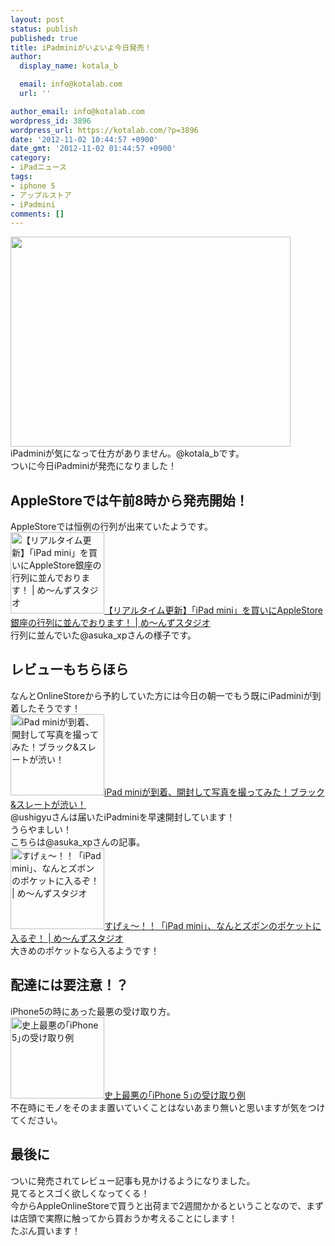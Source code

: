 ```yaml
---
layout: post
status: publish
published: true
title: iPadminiがいよいよ今日発売！
author:
  display_name: kotala_b

  email: info@kotalab.com
  url: ''

author_email: info@kotalab.com
wordpress_id: 3896
wordpress_url: https://kotalab.com/?p=3896
date: '2012-11-02 10:44:57 +0900'
date_gmt: '2012-11-02 01:44:57 +0900'
category:
- iPadニュース
tags:
- iphone 5
- アップルストア
- iPadmini
comments: []
---
```

<p><a href="https://kotalab.com/wp-content/uploads/ipadmini_121027.jpg" target="_blank"><img src="https://kotalab.com/wp-content/uploads/ipadmini_121027.jpg" alt="" title="ipadmini_121027" width="448" height="336" class="alignnone size-full wp-image-3744" /></a><br />
iPadminiが気になって仕方がありません。@kotala_bです。<br />
ついに今日iPadminiが発売になりました！<br />
<!--more--></p>
<h2>AppleStoreでは午前8時から発売開始！</h2>
<p>AppleStoreでは恒例の行列が出来ていたようです。<br />
<a href="http://blog.livedoor.jp/mensstudio/archives/54241027.html" target="_blank"><img  class="alignleft" src="https://capture.heartrails.com/150x130?http://blog.livedoor.jp/mensstudio/archives/54241027.html" alt="【リアルタイム更新】「iPad mini」を買いにAppleStore銀座の行列に並んでおります！ | め～んずスタジオ" width="150" height="130" /></a><a href="http://blog.livedoor.jp/mensstudio/archives/54241027.html" target="_blank">【リアルタイム更新】「iPad mini」を買いにAppleStore銀座の行列に並んでおります！ | め～んずスタジオ</a><a href="https://b.hatena.ne.jp/entry/http://blog.livedoor.jp/mensstudio/archives/54241027.html" target="_blank"><img border="0" src="https://b.hatena.ne.jp/entry/image/http://blog.livedoor.jp/mensstudio/archives/54241027.html" alt="" /></a><br style="clear:both;" />行列に並んでいた@asuka_xpさんの様子です。</p>
<h2>レビューもちらほら</h2>
<p>なんとOnlineStoreから予約していた方には今日の朝一でもう既にiPadminiが到着したそうです！<br />
<a href="http://ushigyu.net/2012/11/02/ipad_mini/" target="_blank"><img  class="alignleft" src="https://capture.heartrails.com/150x130?http://ushigyu.net/2012/11/02/ipad_mini/" alt="iPad miniが到着、開封して写真を撮ってみた！ブラック&スレートが渋い！" width="150" height="130" /></a><a href="http://ushigyu.net/2012/11/02/ipad_mini/" target="_blank">iPad miniが到着、開封して写真を撮ってみた！ブラック&amp;スレートが渋い！</a><a href="https://b.hatena.ne.jp/entry/http://ushigyu.net/2012/11/02/ipad_mini/" target="_blank"><img border="0" src="https://b.hatena.ne.jp/entry/image/http://ushigyu.net/2012/11/02/ipad_mini/" alt="" /></a><br style="clear:both;" />@ushigyuさんは届いたiPadminiを早速開封しています！<br />
うらやましい！<br />
こちらは@asuka_xpさんの記事。<br />
<a href="http://blog.livedoor.jp/mensstudio/archives/54241667.html" target="_blank"><img  class="alignleft" src="https://capture.heartrails.com/150x130?http://blog.livedoor.jp/mensstudio/archives/54241667.html" alt="すげぇ～！！「iPad mini」、なんとズボンのポケットに入るぞ！ | め～んずスタジオ" width="150" height="130" /></a><a href="http://blog.livedoor.jp/mensstudio/archives/54241667.html" target="_blank">すげぇ～！！「iPad mini」、なんとズボンのポケットに入るぞ！ | め～んずスタジオ</a><a href="https://b.hatena.ne.jp/entry/http://blog.livedoor.jp/mensstudio/archives/54241667.html" target="_blank"><img border="0" src="https://b.hatena.ne.jp/entry/image/http://blog.livedoor.jp/mensstudio/archives/54241667.html" alt="" /></a><br style="clear:both;" />大きめのポケットなら入るようです！</p>
<h2>配達には要注意！？</h2>
<p>iPhone5の時にあった最悪の受け取り方。<br />
<a href="http://taisy0.com/2012/10/02/10057.html" target="_blank"><img  class="alignleft" src="https://capture.heartrails.com/150x130?http://taisy0.com/2012/10/02/10057.html" alt="史上最悪の｢iPhone 5｣の受け取り例" width="150" height="130" /></a><a href="http://taisy0.com/2012/10/02/10057.html" target="_blank">史上最悪の｢iPhone 5｣の受け取り例</a><a href="https://b.hatena.ne.jp/entry/http://taisy0.com/2012/10/02/10057.html" target="_blank"><img border="0" src="https://b.hatena.ne.jp/entry/image/http://taisy0.com/2012/10/02/10057.html" alt="" /></a><br style="clear:both;" />不在時にモノをそのまま置いていくことはないあまり無いと思いますが気をつけてください。</p>
<h2>最後に</h2>
<p>ついに発売されてレビュー記事も見かけるようになりました。<br />
見てるとスゴく欲しくなってくる！<br />
今からAppleOnlineStoreで買うと出荷まで2週間かかるということなので、まずは店頭で実際に触ってから買おうか考えることにします！<br />
たぶん買います！</p>
